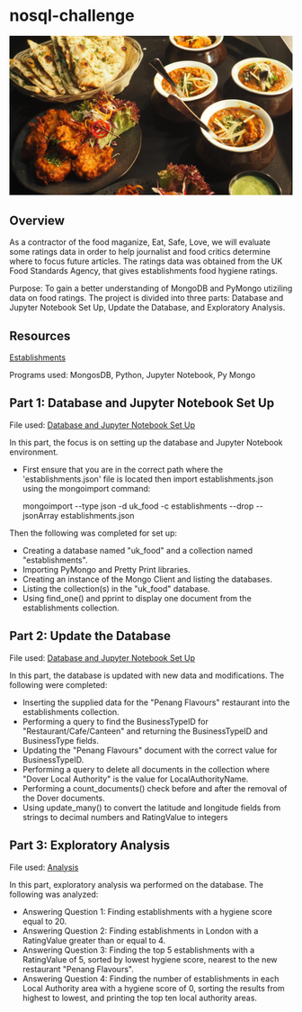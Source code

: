 # nosql-challenge

![Food](Resources/pexels-chan-walrus-958545.jpg)

## Overview

As a contractor of the food maganize, Eat, Safe, Love, we will evaluate some ratings data in order to help journalist and food critics determine where to focus future articles. The ratings data was obtained from the UK Food Standards Agency, that gives establishments food hygiene ratings. 

Purpose: To gain a better understanding of MongoDB and PyMongo utiziling data on food ratings. The project is divided into three parts: Database and Jupyter Notebook Set Up, Update the Database, and Exploratory Analysis.

## Resources
[Establishments](Resources/establishments.json)

Programs used: MongosDB, Python, Jupyter Notebook, Py Mongo

## Part 1: Database and Jupyter Notebook Set Up
File used: [Database and Jupyter Notebook Set Up](NoSQL_setup_starter.ipynb)

In this part, the focus is on setting up the database and Jupyter Notebook environment. 

- First ensure that you are in the correct path where the 'establishments.json' file is located then import establishments.json using the mongoimport command:

 
    mongoimport --type json -d uk_food -c establishments --drop --jsonArray establishments.json
    
Then the following was completed for set up:

- Creating a database named "uk_food" and a collection named "establishments".
- Importing PyMongo and Pretty Print libraries.
- Creating an instance of the Mongo Client and listing the databases.
- Listing the collection(s) in the "uk_food" database.
- Using find_one() and pprint to display one document from the establishments collection.


## Part 2: Update the Database
File used: [Database and Jupyter Notebook Set Up](NoSQL_setup_starter.ipynb)

In this part, the database is updated with new data and modifications. The following were completed: 

- Inserting the supplied data for the "Penang Flavours" restaurant into the establishments collection.
- Performing a query to find the BusinessTypeID for "Restaurant/Cafe/Canteen" and returning the BusinessTypeID and BusinessType fields.
- Updating the "Penang Flavours" document with the correct value for BusinessTypeID.
- Performing a query to delete all documents in the collection where "Dover Local Authority" is the value for LocalAuthorityName.
- Performing a count_documents() check before and after the removal of the Dover documents.
- Using update_many() to convert the latitude and longitude fields from strings to decimal numbers and RatingValue to integers

## Part 3: Exploratory Analysis
File used: [Analysis](NoSQL_analysis_starter.ipynb)

In this part, exploratory analysis wa performed on the database. The following was analyzed: 

- Answering Question 1: Finding establishments with a hygiene score equal to 20.
- Answering Question 2: Finding establishments in London with a RatingValue greater than or equal to 4.
- Answering Question 3: Finding the top 5 establishments with a RatingValue of 5, sorted by lowest hygiene score, nearest to the new restaurant "Penang Flavours".
- Answering Question 4: Finding the number of establishments in each Local Authority area with a hygiene score of 0, sorting the results from highest to lowest, and printing the top ten local authority areas.

